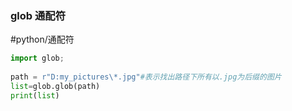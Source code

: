 ### glob 通配符

#python/通配符

```python
import glob;
 
path = r"D:my_pictures\*.jpg"#表示找出路径下所有以.jpg为后缀的图片
list=glob.glob(path)
print(list)
```

